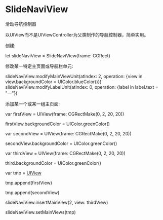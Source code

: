 # SlideNaviView
滑动导航控制器

以UIView而不是UIViewController为父类制作的导航控制器，简单实用。

创建:

let slideNaviView = SlideNaviView(frame: CGRect) 


修改某一特定主页面或导航栏单元:

slideNaviView.modifyMainViewUnit(atIndex: 2, operation: {view in view.backgroundColor = UIColor.blueColor()})
slideNaviView.modifyLabelUnit(atIndex: 0, operation: {label in label.text = "一"})

        
添加某一个或某一组主页面:

var firstView = UIView(frame: CGRectMake(0, 2, 20, 20))

firstView.backgroundColor = UIColor.greenColor()

var secondView = UIView(frame: CGRectMake(0, 2, 20, 20))

secondView.backgroundColor = UIColor.greenColor()

var thirdView = UIView(frame: CGRectMake(0, 2, 20, 20))

third.backgroundColor = UIColor.greenColor()

var tmp = [UIView]()

tmp.append(firstView)

tmp.append(secondView)

slideNaviView.insertMainView(2, view: thirdView)

slideNaviView.setMainViews(tmp)

